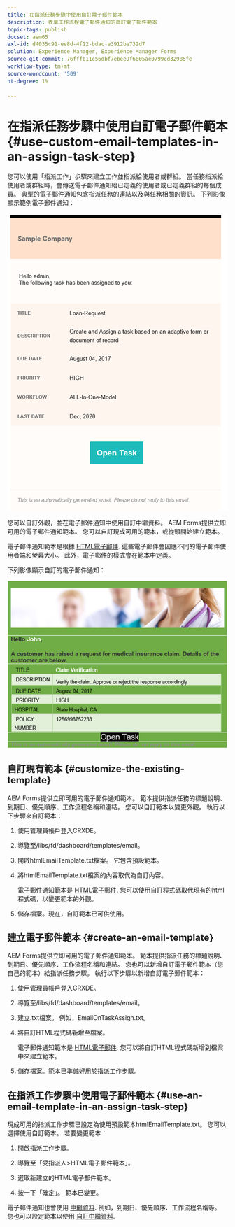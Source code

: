 ```yaml
---
title: 在指派任務步驟中使用自訂電子郵件範本
description: 表單工作流程電子郵件通知的自訂電子郵件範本
topic-tags: publish
docset: aem65
exl-id: d4035c91-ee8d-4f12-bdac-e3912be732d7
solution: Experience Manager, Experience Manager Forms
source-git-commit: 76fffb11c56dbf7ebee9f6805ae0799cd32985fe
workflow-type: tm+mt
source-wordcount: '509'
ht-degree: 1%

---
```


# 在指派任務步驟中使用自訂電子郵件範本{#use-custom-email-templates-in-an-assign-task-step}

您可以使用「指派工作」步驟來建立工作並指派給使用者或群組。 當任務指派給使用者或群組時，會傳送電子郵件通知給已定義的使用者或已定義群組的每個成員。 典型的電子郵件通知包含指派任務的連結以及與任務相關的資訊。 下列影像顯示範例電子郵件通知：

![使用現成可用範本的電子郵件通知](do-not-localize/default_email_template_new.png)

您可以自訂外觀，並在電子郵件通知中使用自訂中繼資料。 AEM Forms提供立即可用的電子郵件通知範本。 您可以自訂現成可用的範本，或從頭開始建立範本。

電子郵件通知範本是根據 [HTML電子郵件](https://en.wikipedia.org/wiki/HTML_email). 這些電子郵件會因應不同的電子郵件使用者端和熒幕大小。 此外，電子郵件的樣式會在範本中定義。

下列影像顯示自訂的電子郵件通知：

![使用自訂範本的電子郵件通知](do-not-localize/customized-email.png)

## 自訂現有範本 {#customize-the-existing-template}

AEM Forms提供立即可用的電子郵件通知範本。 範本提供指派任務的標題說明、到期日、優先順序、工作流程名稱和連結。 您可以自訂範本以變更外觀。 執行以下步驟來自訂範本：

1. 使用管理員帳戶登入CRXDE。

1. 導覽至/libs/fd/dashboard/templates/email。

1. 開啟htmlEmailTemplate.txt檔案。 它包含預設範本。

1. 將htmlEmailTemplate.txt檔案的內容取代為自訂內容。

   電子郵件通知範本是 [HTML電子郵件](https://en.wikipedia.org/wiki/HTML_email). 您可以使用自訂程式碼取代現有的html程式碼，以變更範本的外觀。

1. 儲存檔案。現在，自訂範本已可供使用。

## 建立電子郵件範本 {#create-an-email-template}

AEM Forms提供立即可用的電子郵件通知範本。 範本提供指派任務的標題說明、到期日、優先順序、工作流程名稱和連結。 您也可以新增自訂電子郵件範本（您自己的範本）給指派任務步驟。 執行以下步驟以新增自訂電子郵件範本：

1. 使用管理員帳戶登入CRXDE。

1. 導覽至/libs/fd/dashboard/templates/email。

1. 建立.txt檔案。 例如，EmailOnTaskAssign.txt。

1. 將自訂HTML程式碼新增至檔案。

   電子郵件通知範本是 [HTML電子郵件](https://en.wikipedia.org/wiki/HTML_email). 您可以將自訂HTML程式碼新增到檔案中來建立範本。

1. 儲存檔案。範本已準備好用於指派工作步驟。

## 在指派工作步驟中使用電子郵件範本 {#use-an-email-template-in-an-assign-task-step}

現成可用的指派工作步驟已設定為使用預設範本htmlEmailTemplate.txt。 您可以選擇使用自訂範本。 若要變更範本：

1. 開啟指派工作步驟。

1. 導覽至「受指派人>HTML電子郵件範本」。

1. 選取新建立的HTML電子郵件範本。

1. 按一下「確定」。 範本已變更。

電子郵件通知也會使用 [中繼資料](../../forms/using/use-metadata-in-email-notifications.md). 例如，到期日、優先順序、工作流程名稱等。 您也可以設定範本以使用 [自訂中繼資料](../../forms/using/use-metadata-in-email-notifications.md#using-custom-metadata-in-an-email-notification).
